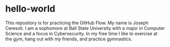# hello-world
This repository is for practicing the GitHub Flow.
My name is Joseph Ceresoli. I am a sophomore at Ball State University with a major in Computer Science and a focus in Cybersecurity. In my free time I like to exercise at the gym, hang out with my friends, and practice gymnastics.
